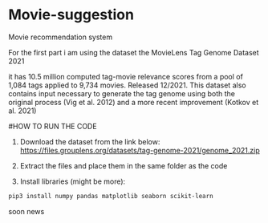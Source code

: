 # Movie-suggestion
Movie recommendation system


For the first part i am using the dataset the MovieLens Tag Genome Dataset 2021

it has 10.5 million computed tag-movie relevance scores from a pool of 1,084 tags applied to 9,734 movies. Released 12/2021. This dataset also contains input necessary to generate the tag genome using both the original process (Vig et al. 2012) and a more recent improvement (Kotkov et al. 2021)

#HOW TO RUN THE CODE

1. Download the dataset from the link below: https://files.grouplens.org/datasets/tag-genome-2021/genome_2021.zip

2. Extract the files and place them in the same folder as the code

3. Install libraries (might be more): 
```bash
pip3 install numpy pandas matplotlib seaborn scikit-learn
```

soon news

